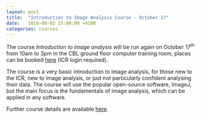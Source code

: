 ```yaml
---
layout: post
title:  "Introduction to Image Analysis Course - October 17"
date:   2018-08-02 15:00:00 +0100
categories: courses
---
```

The course *Introduction to image analysis* will be run again on October 17<sup>th</sup> from 10am to 3pm in the CBL ground floor computer training room, places can be booked [here](https://training.icr.ac.uk/coursed.php?course=786) (ICR login required).

The course is a very basic introduction to image analysis, for those new to the ICR, new to image analysis, or just not particularly confident analysing their data. The course will use the popular open-source software, ImageJ, but the main focus is the fundamentals of image analysis, which can be applied in any software.
			

Further course details are available [here](https://icr-analysis.github.io/intro-image-analysis/).